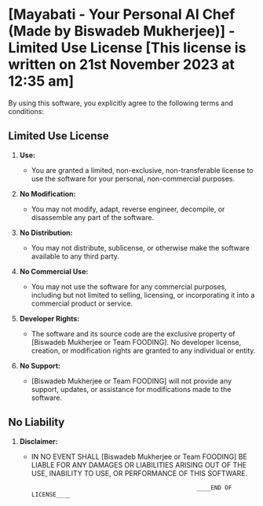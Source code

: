 # [Mayabati - Your Personal AI Chef (Made by Biswadeb Mukherjee)] - Limited Use License [This license is written on 21st November 2023 at 12:35 am]

By using this software, you explicitly agree to the following terms and conditions:

## Limited Use License

1. **Use:**
   - You are granted a limited, non-exclusive, non-transferable license to use the software for your personal, non-commercial purposes.

2. **No Modification:**
   - You may not modify, adapt, reverse engineer, decompile, or disassemble any part of the software.

3. **No Distribution:**
   - You may not distribute, sublicense, or otherwise make the software available to any third party.

4. **No Commercial Use:**
   - You may not use the software for any commercial purposes, including but not limited to selling, licensing, or incorporating it into a commercial product or service.

5. **Developer Rights:**
   - The software and its source code are the exclusive property of [Biswadeb Mukherjee or Team FOODING]. No developer license, creation, or modification rights are granted to any individual or entity.

6. **No Support:**
   - [Biswadeb Mukherjee or Team FOODING] will not provide any support, updates, or assistance for modifications made to the software.

## No Liability

1. **Disclaimer:**
   - IN NO EVENT SHALL [Biswadeb Mukherjee or Team FOODING] BE LIABLE FOR ANY DAMAGES OR LIABILITIES ARISING OUT OF THE USE, INABILITY TO USE, OR PERFORMANCE OF THIS SOFTWARE.

                                                        ____END OF LICENSE____
